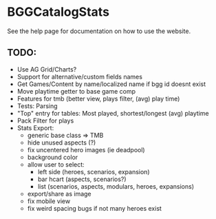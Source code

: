 # BGGCatalogStats

See the help page for documentation on how to use the website.

## TODO:
- Use AG Grid/Charts?
- Support for alternative/custom fields names
- Get Games/Content by name/localized name if bgg id doesnt exist
- Move playtime getter to base game comp
- Features for tmb (better view, plays filter, (avg) play time)
- Tests: Parsing
- "Top" entry for tables: Most played, shortest/longest (avg) playtime
- Pack Filter for plays
- Stats Export:
  - generic base class => TMB 
  - hide unused aspects (?)
  - fix uncentered hero images (ie deadpool)
  - background color
  - allow user to select:
    - left side (heroes, scenarios, expansion)
    - bar hcart (aspects, scenarios?)
    - list (scenarios, aspects, modulars, heroes, expansions)
  - export/share as image
  - fix mobile view
  - fix weird spacing bugs if not many heroes exist
